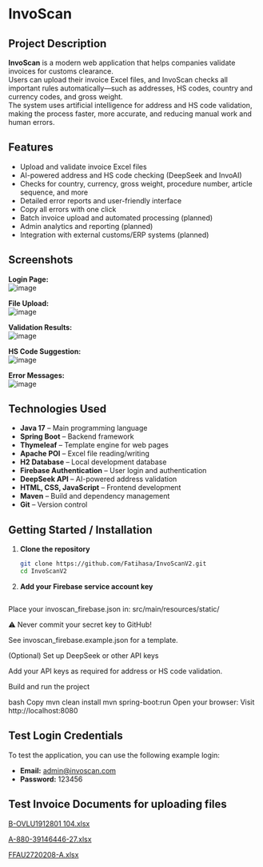 # InvoScan

## Project Description

**InvoScan** is a modern web application that helps companies validate invoices for customs clearance.  
Users can upload their invoice Excel files, and InvoScan checks all important rules automatically—such as addresses, HS codes, country and currency codes, and gross weight.  
The system uses artificial intelligence for address and HS code validation, making the process faster, more accurate, and reducing manual work and human errors.

## Features

- Upload and validate invoice Excel files
- AI-powered address and HS code checking (DeepSeek and InvoAI)
- Checks for country, currency, gross weight, procedure number, article sequence, and more
- Detailed error reports and user-friendly interface
- Copy all errors with one click
- Batch invoice upload and automated processing (planned)
- Admin analytics and reporting (planned)
- Integration with external customs/ERP systems (planned)

## Screenshots

**Login Page:**  
![image](https://github.com/user-attachments/assets/3c91589e-a692-4aea-b019-03b525d74f4d)

**File Upload:**  
![image](https://github.com/user-attachments/assets/aea4c517-f205-414b-8daf-3a368f00ee3d)

**Validation Results:**  
![image](https://github.com/user-attachments/assets/5e8570e4-7017-4165-b049-7ef84c90a7d5)

**HS Code Suggestion:**  
![image](https://github.com/user-attachments/assets/1e34400a-86e8-4bfe-b30f-1bf4aa5bef40)

**Error Messages:**  
![image](https://github.com/user-attachments/assets/ae10d4fd-93bb-474e-9bff-6f0a1c954e2d)

## Technologies Used

- **Java 17** – Main programming language
- **Spring Boot** – Backend framework
- **Thymeleaf** – Template engine for web pages
- **Apache POI** – Excel file reading/writing
- **H2 Database** – Local development database
- **Firebase Authentication** – User login and authentication
- **DeepSeek API** – AI-powered address validation
- **HTML, CSS, JavaScript** – Frontend development
- **Maven** – Build and dependency management
- **Git** – Version control

## Getting Started / Installation

1. **Clone the repository**
   ```bash
   git clone https://github.com/Fatihasa/InvoScanV2.git
   cd InvoScanV2
2. **Add your Firebase service account key**
    ```bash
  Place your invoscan_firebase.json in:
  src/main/resources/static/

⚠️ Never commit your secret key to GitHub!

See invoscan_firebase.example.json for a template.

(Optional) Set up DeepSeek or other API keys

Add your API keys as required for address or HS code validation.

Build and run the project

bash
Copy
mvn clean install
mvn spring-boot:run
Open your browser:
Visit http://localhost:8080

## Test Login Credentials

To test the application, you can use the following example login:

- **Email:** admin@invoscan.com  
- **Password:** 123456

## Test Invoice Documents for uploading files

[B-OVLU1912801 104.xlsx](https://github.com/user-attachments/files/20745999/B-OVLU1912801.104.xlsx)

[A-880-39146446-27.xlsx](https://github.com/user-attachments/files/20746001/A-880-39146446-27.xlsx)

[FFAU2720208-A.xlsx](https://github.com/user-attachments/files/20746002/FFAU2720208-A.xlsx)



